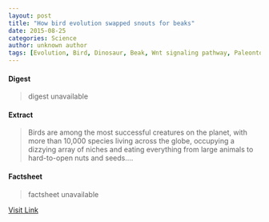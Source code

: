 ```yaml
---
layout: post
title: "How bird evolution swapped snouts for beaks"
date: 2015-08-25
categories: Science
author: unknown author
tags: [Evolution, Bird, Dinosaur, Beak, Wnt signaling pathway, Paleontology, Embryo, Cellular differentiation, Life sciences, Biology, Organisms]
---
```



#### Digest
>digest unavailable

#### Extract
>Birds are among the most successful creatures on the planet, with more than 10,000 species living across the globe, occupying a dizzying array of niches and eating everything from large animals to hard-to-open nuts and seeds....

#### Factsheet
>factsheet unavailable

[Visit Link](http://phys.org/news/2015-08-bird-evolution-swapped-snouts-beaks.html)


